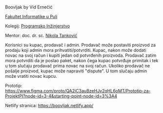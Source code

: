 Boovljak
by Vid Ernečić

[Fakultet Informatike u Puli](https://fipu.unipu.hr/fipu)

  Kolegij: [Programsko Inžinjerstvo](https://fiputreca.notion.site/Programsko-in-enjerstvo-e353945331df468e8382cdad1e91c4b8)

Mentor: doc. dr. sc. [Nikola Tanković](https://fiputreca.notion.site/Kontakt-stranica-875574d1b92248b1a8e90dae52cd29a9)

Korisnici su kupac, prodavač i admin. 
Prodavač može postaviti proizvod za prodaju koji admin mora prihvatiti/potvrditi.
Kupac, nakon može dodati novac na svoj račun i kupiti jedan od potvrđenih proizvoda.
Prodavač zatim mora potvrditi da je poslao paket, nakon čega kupac potvrđuje primitak i tek u tom slučaju prodavač prima novac na svoj račun. Ukoliko prodavač ne pošalje proizvod, kupac može napraviti "dispute". U tom slučaju admin može vratiti novac kupcu.

Prototip: https://www.figma.com/proto/QA2iC3auBzeHJv2qHL6oMT/Prototip-za-ProjektPI?node-id=3-4&starting-point-node-id=3%3A4

Netlify stranica: https://boovljak.netlify.app/
